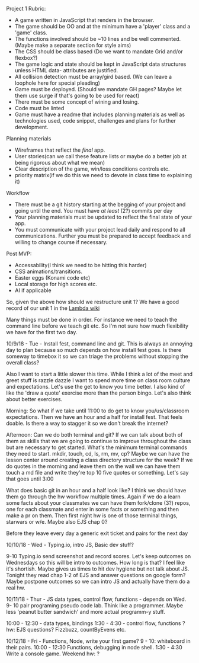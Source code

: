 Project 1 Rubric:
  - A game written in JavaScript that renders in the browser. 
  - The game should be OO and at the minimum have a 'player' class and a 'game' class. 
  - The functions involved should be ~10 lines and be well commented. (Maybe make a separate section for style aims)
  - The CSS should be class based (Do we want to mandate Grid and/or flexbox?)
  - The game logic and state should be kept in JavaScript data structures unless HTML data- attributes are justified.
  - All collision detection must be array/gird based. (We can leave a loophole here for special pleading)
  - Game must be deployed. (Should we mandate GH pages? Maybe let them use surge if that's going to be used for react)
  - There must be some concept of wining and losing. 
  - Code must be linted
  - Game must have a readme that includes planning materials as well as technologies used, code snippet, challenges and plans for further development.

Planning materials
  - Wireframes that reflect the *final* app.
  - User stories(can we call these feature lists or maybe do a better job at being rigorous about what we mean)
  - Clear description of the game, win/loss conditions controls etc.
  - priority matrix(if we do this we need to devote in class time to explaining it)

Workflow
  - There must be a git history starting at the begging of your project and going until the end. You must have *at least* (2?) commits per day
  - Your planning materials must be updated to reflect the final state of your app.
  - You must communicate with your project lead daily and respond to all communications. Further you must be prepared to accept feedback and willing to change course if necessary.

Post MVP:
  - Accessability(I think we need to be hitting this harder)
  - CSS animations/transitions.
  - Easter eggs (Konami code etc)
  - Local storage for high scores etc.
  - AI if applicable


So, given the above how should we restructure unit 1? We have a good record of our unit 1 in the [Lambda wiki](https://git.generalassemb.ly/wdi-nyc-lambda/lambda-class-info/wiki)

Many things must be done in order. For instance we need to teach the command line before we teach git etc.
So I'm not sure how much flexibility we have for the first two day. 

10/9/18 - Tue - Install fest, command line and git. This is always an annoying day to plan because so much depends on how install fest goes. Is there someway to timebox it so we can triage the problems without stopping the overall class?

Also I want to start a little slower this time. While I think a lot of the meet and greet stuff is razzle dazzle I want to spend more time on class room culture and expectations. Let's use the get to know you time better. I also kind of like the 'draw a quote' exercise more than the person bingo. Let's also think about better exercises.

Morning:
So what if we take until 11:00 to do get to know you/us/classroom expectations. Then we have an hour and a half for install fest. That feels doable. Is there a way to stagger it so we don't break the internet?

Afternoon:
Can we do both terminal and git? If we can talk about both of them as skills that we are going to continue to improve throughout the class but are necessary to get started. What's the minimum terminal commands they need to start. mkdir, touch, cd, ls, rm, mv, cp? Maybe we can have the lesson center around creating a class directory structure for the week?
If we do quotes in the morning and leave them on the wall we can have them touch a md file and write they're top 10 five quotes or something. Let's say that goes until 3:00

What does basic git in an hour and a half look like? I think we should have them go through the hw workflow multiple times. Again if we do a learn some facts about your classmates  we can have them fork/clone (3?) repos, one for each classmate and enter in some facts or something and then make a pr on them. Then first night hw is one of those terminal things, starwars or w/e. Maybe also EJS chap 0?

Before they leave every day a generic exit ticket and pairs for the next day

10/10/18 - Wed - Typing.io, intro JS, Basic dev stuff? 

9-10 Typing.io send screenshot and record scores. Let's keep outcomes on Wednesdays so this will be intro to outcomes. How long is that? I feel like it's shortish. Maybe gives us times to hit dev hygiene but not talk about JS. Tonight they read chap 1-2 of EJS and answer questions on google form? Maybe postpone outcomes so we can intro JS and actually have them do a real hw.

10/11/18 - Thur - JS data types, control flow, functions - depends on Wed.
9- 10 pair programing pseudo code lab. Think like a programmer. Maybe less 'peanut butter sandwich' and more actual programm-y stuff. 

10:00 - 12:30 - data types, bindings
1:30 - 4:30 - control flow, functions ?
hw: EJS questions? Fizzbuzz, countByEvens etc.

10/12/18 - Fri - Functions, Node, write your first game?
9 - 10: whiteboard in their pairs. 
10:00 - 12:30 Functions, debugging in node shell.
1:30 - 4:30 Write a console game. 
Weekend hw: ? 

